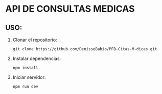 # API DE CONSULTAS MEDICAS

## USO:

1.  Clonar el repositorio:

        git clone https://github.com/DenisseBabio/PFB-Citas-M-dicas.git

2.  Instalar dependencias:

        npm install

3.  Iniciar servidor:

        npm run dev

